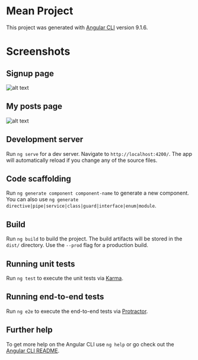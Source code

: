 # Mean Project

This project was generated with [Angular CLI](https://github.com/angular/angular-cli) version 9.1.6.

# Screenshots

## Signup page

![alt text](https://repository-images.githubusercontent.com/331411730/5c5cc100-5f7f-11eb-94c8-10c126bff5d8)

## My posts page

![alt text](https://repository-images.githubusercontent.com/331411730/44d20800-5f80-11eb-9966-b826650abf7f)

## Development server

Run `ng serve` for a dev server. Navigate to `http://localhost:4200/`. The app will automatically reload if you change any of the source files.

## Code scaffolding

Run `ng generate component component-name` to generate a new component. You can also use `ng generate directive|pipe|service|class|guard|interface|enum|module`.

## Build

Run `ng build` to build the project. The build artifacts will be stored in the `dist/` directory. Use the `--prod` flag for a production build.

## Running unit tests

Run `ng test` to execute the unit tests via [Karma](https://karma-runner.github.io).

## Running end-to-end tests

Run `ng e2e` to execute the end-to-end tests via [Protractor](http://www.protractortest.org/).

## Further help

To get more help on the Angular CLI use `ng help` or go check out the [Angular CLI README](https://github.com/angular/angular-cli/blob/master/README.md).
